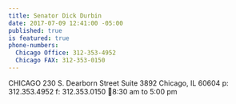 ```yaml
---
title: Senator Dick Durbin
date: 2017-07-09 12:41:00 -05:00
published: true
is featured: true
phone-numbers:
  Chicago Office: 312-353-4952
  Chicago FAX: 312-353-0150
---
```


CHICAGO
230 S. Dearborn Street
Suite 3892
Chicago, IL 60604
p: 312.353.4952
f: 312.353.0150
8:30 am to 5:00 pm